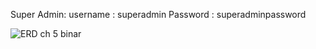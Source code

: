 Super Admin:
username : superadmin
Password : superadminpassword



![ERD ch 5 binar](https://github.com/liannarg66/24001160-synrgy7-lrg-bcr-ch6/assets/160613420/b7baa686-a5dc-4f63-b459-8043193362fc)
